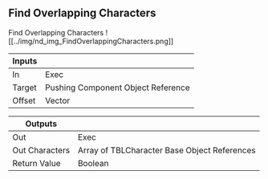 ## Find Overlapping Characters
Find Overlapping Characters
![[../img/nd_img_FindOverlappingCharacters.png]]

|Inputs||
|--|--|
| In | Exec |
| Target | Pushing Component Object Reference |
| Offset | Vector |

|Outputs||
|--|--|
| Out | Exec |
| Out Characters | Array of TBLCharacter Base Object References |
| Return Value | Boolean |
